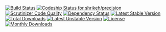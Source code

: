 [![Build Status](https://api.shippable.com/projects/53aa9eb3a9d54bf90176cea2/badge/major-overhaul)](https://www.shippable.com/projects/53aa9eb3a9d54bf90176cea2)
[ ![Codeship Status for shrikeh/precision](https://www.codeship.io/projects/214a2490-de8c-0131-f149-4ac253799611/status)](https://www.codeship.io/projects/24832)
[![Scrutinizer Code Quality](https://scrutinizer-ci.com/g/shrikeh/precision/badges/quality-score.png?b=master)](https://scrutinizer-ci.com/g/shrikeh/precision/?branch=master)
[![Dependency Status](https://www.versioneye.com/user/projects/53aabd89d043f92bf900000c/badge.svg?style=flat)](https://www.versioneye.com/user/projects/53aabd89d043f92bf900000c)
[![Latest Stable Version](https://poser.pugx.org/shrikeh/precision/v/stable.svg)](https://packagist.org/packages/shrikeh/precision) [![Total Downloads](https://poser.pugx.org/shrikeh/precision/downloads.svg)](https://packagist.org/packages/shrikeh/precision) [![Latest Unstable Version](https://poser.pugx.org/shrikeh/precision/v/unstable.svg)](https://packagist.org/packages/shrikeh/precision) [![License](https://poser.pugx.org/shrikeh/precision/license.svg)](https://packagist.org/packages/shrikeh/precision)
[![Monthly Downloads](https://poser.pugx.org/shrikeh/precision/d/monthly.png)](https://packagist.org/packages/shrikeh/precision)
